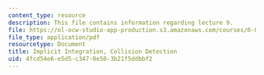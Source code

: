 ```yaml
---
content_type: resource
description: This file contains information regarding lecture 9.
file: https://ol-ocw-studio-app-production.s3.amazonaws.com/courses/6-837-computer-graphics-fall-2012/4fcd54e6e5d5c3470e503b21f5ddbbf2_MIT6_837F12_Lec09.pdf
file_type: application/pdf
resourcetype: Document
title: Implicit Integration, Collision Detection
uid: 4fcd54e6-e5d5-c347-0e50-3b21f5ddbbf2
---
```

